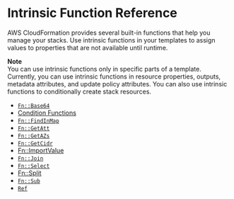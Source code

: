 # Intrinsic Function Reference<a name="intrinsic-function-reference"></a>

AWS CloudFormation provides several built\-in functions that help you manage your stacks\. Use intrinsic functions in your templates to assign values to properties that are not available until runtime\.

**Note**  
You can use intrinsic functions only in specific parts of a template\. Currently, you can use intrinsic functions in resource properties, outputs, metadata attributes, and update policy attributes\. You can also use intrinsic functions to conditionally create stack resources\.


+ [`Fn::Base64`](intrinsic-function-reference-base64.md)
+ [Condition Functions](intrinsic-function-reference-conditions.md)
+ [`Fn::FindInMap`](intrinsic-function-reference-findinmap.md)
+ [`Fn::GetAtt`](intrinsic-function-reference-getatt.md)
+ [`Fn::GetAZs`](intrinsic-function-reference-getavailabilityzones.md)
+ [`Fn::GetCidr`](intrinsic-function-reference-getcidr.md)
+ [Fn::ImportValue](intrinsic-function-reference-importvalue.md)
+ [`Fn::Join`](intrinsic-function-reference-join.md)
+ [`Fn::Select`](intrinsic-function-reference-select.md)
+ [Fn::Split](intrinsic-function-reference-split.md)
+ [`Fn::Sub`](intrinsic-function-reference-sub.md)
+ [`Ref`](intrinsic-function-reference-ref.md)